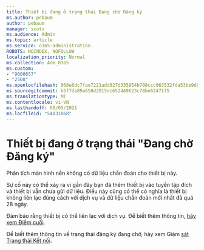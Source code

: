 ```yaml
---
title: Thiết bị đang ở trạng thái Đang chờ Đăng ký
ms.author: pebaum
author: pebaum
manager: scotv
ms.audience: Admin
ms.topic: article
ms.service: o365-administration
ROBOTS: NOINDEX, NOFOLLOW
localization_priority: Normal
ms.collection: Adm_O365
ms.custom:
- "9000657"
- "2508"
ms.openlocfilehash: 068e6dc7fae7221add027d335854b708ccc963532fda53be9d8f54bc578abab6
ms.sourcegitcommit: b5f7da89a650d2915dc652449623c78be6247175
ms.translationtype: MT
ms.contentlocale: vi-VN
ms.lasthandoff: 08/05/2021
ms.locfileid: "54031068"
---
```

# <a name="devices-are-in-awaiting-enrollment-state"></a>Thiết bị đang ở trạng thái "Đang chờ Đăng ký"

Phân tích màn hình nền không có dữ liệu chẩn đoán cho thiết bị này. 

Sự cố này có thể xảy ra vì gần đây bạn đã thêm thiết bị vào tuyển tập đích và thiết bị vẫn chưa gửi dữ liệu. Điều này cũng có thể có nghĩa là thiết bị không liên lạc đúng cách với dịch vụ và dữ liệu chẩn đoán mới nhất đã quá 28 ngày.

Đảm bảo rằng thiết bị có thể liên lạc với dịch vụ. Để biết thêm thông tin, [hãy xem Điểm cuối](https://docs.microsoft.com/configmgr/desktop-analytics/enable-data-sharing#endpoints).

Để biết thêm thông tin về trạng thái đăng ký đang chờ, hãy xem Giám [sát Trạng thái Kết nối](https://docs.microsoft.com/configmgr/desktop-analytics/monitor-connection-health#awaiting-enrollment).